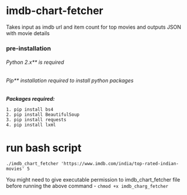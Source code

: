 # imdb-chart-fetcher
Takes input as imdb url and item count for top movies and outputs JSON with movie details

### pre-installation

###### Python 2.x** is required
###### Pip** installation required to install python packages

***Packages required:***
```
1. pip install bs4
2. pip install BeautifulSoup
3. pip install requests
4. pip install lxml
```


# run bash script
`./imdb_chart_fetcher 'https://www.imdb.com/india/top-rated-indian-movies' 5`

You might need to give executable permission to imdb_chart_fetcher file before running the above command - `chmod +x imdb_charg_fetcher`
